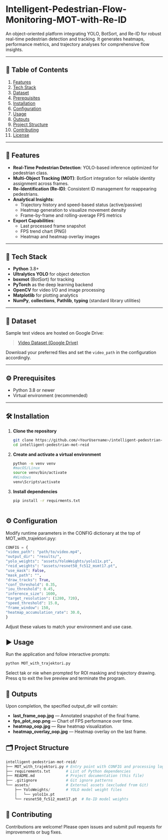 # Intelligent-Pedestrian-Flow-Monitoring-MOT-with-Re-ID
An object-oriented platform integrating YOLO, BotSort, and Re-ID for robust real-time pedestrian detection and tracking. It generates heatmaps, performance metrics, and trajectory analyses for comprehensive flow insights.


---

## 📑 Table of Contents

1. [Features](#features)  
2. [Tech Stack](#tech-stack)  
3. [Dataset](#dataset)  
4. [Prerequisites](#prerequisites)  
5. [Installation](#installation)  
6. [Configuration](#configuration)  
7. [Usage](#usage)  
8. [Outputs](#outputs)  
9. [Project Structure](#project-structure)  
10. [Contributing](#contributing)  
11. [License](#license)  

---

## 🚀 Features

- **Real-Time Pedestrian Detection**: YOLO-based inference optimized for pedestrian class.  
- **Multi-Object Tracking (MOT)**: BotSort integration for reliable identity assignment across frames.  
- **Re-Identification (Re-ID)**: Consistent ID management for reappearing pedestrians.  
- **Analytical Insights**:  
  - Trajectory history and speed-based status (active/passive)  
  - Heatmap generation to visualize movement density  
  - Frame-by-frame and rolling-average FPS metrics  
- **Export Capabilities**:  
  - Last processed frame snapshot  
  - FPS trend chart (PNG)  
  - Heatmap and heatmap overlay images  

---

## 🧰 Tech Stack

- **Python** 3.8+  
- **Ultralytics YOLO** for object detection  
- **boxmot** (BotSort) for tracking  
- **PyTorch** as the deep learning backend  
- **OpenCV** for video I/O and image processing  
- **Matplotlib** for plotting analytics  
- **NumPy**, **collections**, **Pathlib**, **typing** (standard library utilities)  

---

## 🎥 Dataset

Sample test videos are hosted on Google Drive:

> [Video Dataset (Google Drive)](https://drive.google.com/drive/folders/1HREd4u_iMUsA87WBDn9zHzfuMywZDokO)

Download your preferred files and set the `video_path` in the configuration accordingly.

---

## ⚙️ Prerequisites

- Python 3.8 or newer  
- Virtual environment (recommended)  

---

## 🛠️ Installation

1. **Clone the repository**  
   ```bash
   git clone https://github.com/<YourUsername>/intelligent-pedestrian-mot-reid.git
   cd intelligent-pedestrian-mot-reid

2. **Create and activate a virtual environment**
   ```bash
   python -m venv venv
   #macOS/Linux
   source venv/bin/activate
   #Windows
   venv\Scripts\activate

3. **Install dependencies**
    ```bash
   pip install -r requirments.txt
  
## ⚙️ Configuration
Modify runtime parameters in the CONFIG dictionary at the top of MOT_with_trajektori.pyy:
```python
CONFIG = {
"video_path": "path/to/video.mp4",
"output_dir": "results/",
"yolo_weights": "assets/YoloWeights/yolo11x.pt",
"reid_weights": "assets/resnet50_fc512_msmt17.pt",
"use_mask": False,
"mask_path": "",
"draw_tracks": True,
"conf_threshold": 0.35,
"iou_threshold": 0.45,
"inference_size": 1600,
"target_resolution": (1280, 720),
"speed_threshold": 15.0,
"frame_window": 150,
"heatmap_accumulation_rate": 30.0,
}
```
Adjust these values to match your environment and use case.

## ▶️ Usage
Run the application and follow interactive prompts:
```python
python MOT_with_trajektori.py
```
Select tak or nie when prompted for ROI masking and trajectory drawing.
Press q to exit the live preview and terminate the program.


## 📂 Outputs
Upon completion, the specified output_dir will contain:

- **last_frame_oop.jpg** — Annotated snapshot of the final frame.
- **fps_plot_oop.png** — Chart of FPS performance over time.
- **heatmap_oop.jpg** — Raw heatmap visualization.
- **heatmap_overlay_oop.jpg** — Heatmap overlay on the last frame.

## 🗂️ Project Structure

```python
intelligent-pedestrian-mot-reid/
├── MOT_with_trajektori.py # Entry point with CONFIG and processing logic
├── requirements.txt       # List of Python dependencies
├── README.md              # Project documentation (this file)
├── .gitignore             # Git ignore patterns
└── assets/                # External assets (excluded from Git)
    ├── YoloWeights/       # YOLO model weight files
    │   └── yolo11x.pt
    └── resnet50_fc512_msmt17.pt  # Re-ID model weights
```

## 🤝 Contributing 

Contributions are welcome! Please open issues and submit pull requests for improvements or bug fixes.









